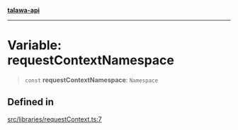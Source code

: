 [**talawa-api**](../../../README.md)

***

# Variable: requestContextNamespace

> `const` **requestContextNamespace**: `Namespace`

## Defined in

[src/libraries/requestContext.ts:7](https://github.com/Suyash878/talawa-api/blob/f376d03c37e9acd046e7cc983947432c95f74442/src/libraries/requestContext.ts#L7)
